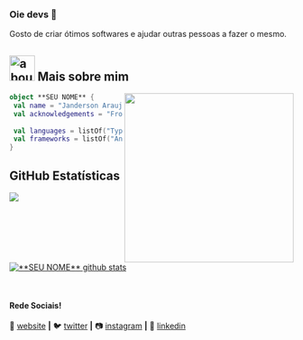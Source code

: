 ### Oie devs 👋

Gosto de criar ótimos softwares e ajudar outras pessoas a fazer o mesmo.

## <img width="45" alt="about" src="https://raw.github.com/elizarov/elizarov/master/about.png"> Mais sobre mim

<img align="right" width="300" src="https://i2.wp.com/allhtaccess.info/wp-content/uploads/2018/03/programming.gif?fit=1281%2C716&ssl=1" />

```kotlin
object **SEU NOME** {
 val name = "Janderson Araujo de Brito"
 val acknowledgements = "Frontend Developer, Game Developer"
 
 val languages = listOf("TypeScript", "JavaScript", "C#", "PHP") 
 val frameworks = listOf("Angular", "Unity 3D", "React", "Laravel") 
}
```

## **GitHub Estatísticas**

<a href="https://github.com/jandersonbrito">
  <img align="center" src="https://github-readme-stats.vercel.app/api/top-langs/?username=jandersonbrito&theme=dracula&hide_langs_below=1" />
</a>

<a href="https://github.com/Gurupreet">
 <img align="center" src="https://github-readme-stats.vercel.app/api?username=jandersonbrito&show_icons=true&theme=dracula&line_height=27" alt="**SEU NOME** github stats"/>
</a>

[website]: https://www.gamejanderson.com.br/
[twitter]: https://twitter.com/jand_brito
[instagram]: https://www.instagram.com/jand.brito
[linkedin]: https://www.linkedin.com/in/janderson-araujo-62893849/
<br>

#### Rede Sociais!

🏡 [website][website] **|** 
🐦 [twitter][twitter] **|** 
📷 [instagram][instagram] **|** 
👔 [linkedin][linkedin]

